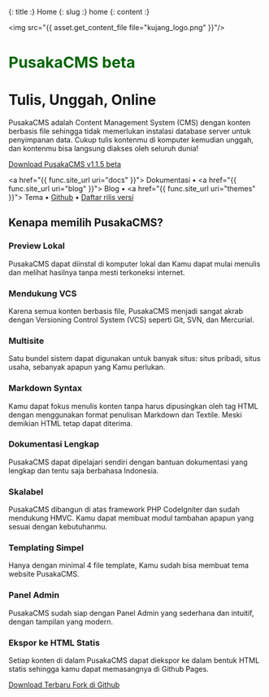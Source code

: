{: title :} Home
{: slug :} home
{: content :} <div class="pusaka-header text-center">
	<div class="header-inner">
		<div class="container">
			<img src="{{ asset.get_content_file file="kujang_logo.png" }}"/>
			<h1 style="font-size:30px;color:darkgreen;">PusakaCMS <label class="badge">beta</label></h1>
			<h1>Tulis, Unggah, Online</h1>
			<p class="lead">PusakaCMS adalah Content Management System (CMS) dengan konten berbasis file sehingga tidak memerlukan instalasi database server untuk penyimpanan data. Cukup tulis kontenmu di komputer kemudian unggah, dan kontenmu bisa langsung diakses oleh seluruh dunia!</p>
			<p><a class="btn btn-lg btn-download" href="https://github.com/nyankod/pusakacms/releases/download/v1.1.5beta/pusakacms-v1.1.5b.tar.gz" target="_blank" role="button">Download PusakaCMS v1.1.5 beta</a></p>
			<p class="link-wrapper">
				<a href="{{ func.site_url uri="docs" }}"><span class="fa fa-book"></span> Dokumentasi</a> &bull; 
				<a href="{{ func.site_url uri="blog" }}"><span class="fa fa-bullhorn"></span> Blog</a> &bull; 
				<a href="{{ func.site_url uri="themes" }}"><span class="fa fa-paint-brush"></span> Tema</a> &bull; 
				<a href="https://github.com/nyankod/pusakacms" target="_blank"><span class="fa fa-github"></span> Github</a> &bull;
				<a href="https://github.com/nyankod/pusakacms/releases" target="_blank"><span class="fa fa-bell-o"></span> Daftar rilis versi</a>
			</p>
		</div>
	</div>
</div>

<section class="pusaka-features">
	<div class="container">
		<div class="row">
			<div class="col-md-12 text-center">
				<h1>Kenapa memilih PusakaCMS?</h1>
			</div>
		</div>
		<div class="row">
			<div class="col-md-4 feature text-center">
				<div class="bigicon">
					<span class="fa fa-desktop"></span>
				</div>
				<h3>Preview Lokal</h3>
				<p>PusakaCMS dapat diinstal di komputer lokal dan Kamu dapat mulai menulis dan melihat hasilnya tanpa mesti terkoneksi internet.</p>
			</div>
			<div class="col-md-4 feature text-center">
				<div class="bigicon">
					<span class="fa fa-code-fork"></span>
				</div>
				<h3>Mendukung VCS</h3>
				<p>Karena semua konten berbasis file, PusakaCMS menjadi sangat akrab dengan Versioning Control System (VCS) seperti Git, SVN, dan Mercurial.</p>
			</div>
			<div class="col-md-4 feature text-center">
				<div class="bigicon">
					<span class="fa fa-newspaper-o"></span>
				</div>
				<h3>Multisite</h3>
				<p>Satu bundel sistem dapat digunakan untuk banyak situs: situs pribadi, situs usaha, sebanyak apapun yang Kamu perlukan.</p>
			</div>
		</div>
		<div class="row">
			<div class="col-md-4 feature text-center">
				<div class="bigicon">
					<span class="fa fa-code"></span>
				</div>
				<h3>Markdown Syntax</h3>
				<p>Kamu dapat fokus menulis konten tanpa harus dipusingkan oleh tag HTML dengan menggunakan format penulisan Markdown dan Textile. Meski demikian HTML tetap dapat diterima.</p>
			</div>
			<div class="col-md-4 feature text-center">
				<div class="bigicon">
					<span class="fa fa-book"></span>
				</div>
				<h3>Dokumentasi Lengkap</h3>
				<p>PusakaCMS dapat dipelajari sendiri dengan bantuan dokumentasi yang lengkap dan tentu saja berbahasa Indonesia.</p>
			</div>
			<div class="col-md-4 feature text-center">
				<div class="bigicon">
					<span class="fa fa-arrows-alt"></span>
				</div>
				<h3>Skalabel</h3>
				<p>PusakaCMS dibangun di atas framework PHP CodeIgniter dan sudah mendukung HMVC. Kamu dapat membuat modul tambahan apapun yang sesuai dengan kebutuhanmu.</p>
			</div>
		</div>
		<div class="row">
			<div class="col-md-4 feature text-center">
				<div class="bigicon">
					<span class="fa fa-puzzle-piece"></span>
				</div>
				<h3>Templating Simpel</h3>
				<p>Hanya dengan minimal 4 file template, Kamu sudah bisa membuat tema website PusakaCMS.</p>
			</div>
			<div class="col-md-4 feature text-center">
				<div class="bigicon">
					<span class="fa fa-th-large"></span>
				</div>
				<h3>Panel Admin</h3>
				<p>PusakaCMS sudah siap dengan Panel Admin yang sederhana dan intuitif, dengan tampilan yang modern.</p>
			</div>
			<div class="col-md-4 feature text-center">
				<div class="bigicon">
					<span class="fa fa-file-code-o"></span>
				</div>
				<h3>Ekspor ke HTML Statis</h3>
				<p>Setiap konten di dalam PusakaCMS dapat diekspor ke dalam bentuk HTML statis sehingga kamu dapat memasangnya di Github Pages.</p>
			</div>
		</div>
	</div>
</section>

<!-- <section class="pusaka-overview dark">
	<div class="container">
		<div class="row">
			<div class="col-md-6">
				<h1>Tinjauan Singkat</h1>
				<p>
					Lorem ipsum dolor sit amet, consectetur adipisicing elit. Laudantium odit sit ipsam, qui sed vel dolorem a quibusdam aperiam, tenetur modi ipsum, impedit praesentium molestias eum id voluptas animi atque!
				</p>
				<a href="#" class="btn btn-download">Selengkapnya..</a>
			</div>
			<div class="col-md-6">
				<div class="embed-responsive embed-responsive-16by9">
					<iframe src="//player.vimeo.com/video/28629415" width="500" height="281" frameborder="0" webkitallowfullscreen mozallowfullscreen allowfullscreen class="embed-responsive-item"></iframe>
				</div>
			</div>
		</div>
	</div>
</section> -->

<section class="pusaka-followup text-center">
	<div class="container">
		<div class="col-md-12">
			<a href="https://github.com/nyankod/pusakacms/releases" target="_blank" class="btn btn-lg btn-primary">
				<span class="fa fa-download"></span> Download Terbaru
			</a>
			<a href="https://github.com/nyankod/pusakacms" target="_blank" class="btn btn-lg btn-info">
				<span class="fa fa-github"></span> Fork di Github
			</a>
		</div>
	</div>
</section>
